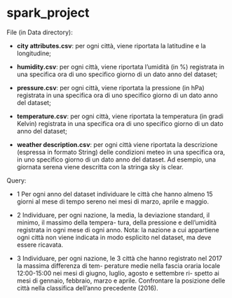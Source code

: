 # spark_project


File (in Data directory): 

  * __city attributes.csv__: per ogni città, viene riportata la latitudine e la longitudine;

  * __humidity.csv__: per ogni città, viene riportata l’umidità (in %) registrata in una specifica ora di uno
  specifico giorno di un dato anno del dataset;

  * __pressure.csv__: per ogni città, viene riportata la pressione (in hPa) registrata in una specifica ora
  di uno specifico giorno di un dato anno del dataset;

  * __temperature.csv__: per ogni città, viene riportata la temperatura (in gradi Kelvin) registrata in una
  specifica ora di uno specifico giorno di un dato anno del dataset;

  * __weather description.csv__: per ogni città viene riportata la descrizione (espressa in formato
  String) delle condizioni meteo in una specifica ora, in uno specifico giorno di un dato anno del
  dataset. Ad esempio, una giornata serena viene descritta con la stringa sky is clear.

Query: 

  * 1 Per ogni anno del dataset individuare le città che hanno almeno 15 giorni al mese di tempo sereno nei
  mesi di marzo, aprile e maggio.

  * 2 Individuare, per ogni nazione, la media, la deviazione standard, il minimo, il massimo della tempera-
  tura, della pressione e dell’umidità registrata in ogni mese di ogni anno.
  Nota: la nazione a cui appartiene ogni città non viene indicata in modo esplicito nel dataset, ma deve
  essere ricavata.

  * 3 Individuare, per ogni nazione, le 3 città che hanno registrato nel 2017 la massima differenza di tem-
  perature medie nella fascia oraria locale 12:00-15:00 nei mesi di giugno, luglio, agosto e settembre ri-
  spetto ai mesi di gennaio, febbraio, marzo e aprile. Confrontare la posizione delle città nella classifica
  dell’anno precedente (2016).
